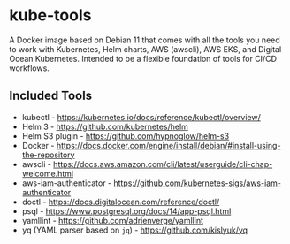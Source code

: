 # kube-tools

A Docker image based on Debian 11 that comes with all the tools you need to work with Kubernetes, Helm charts, AWS (awscli), AWS EKS, and Digital Ocean Kubernetes. Intended to be a flexible foundation of tools for CI/CD workflows.

## Included Tools

- kubectl - <https://kubernetes.io/docs/reference/kubectl/overview/>
- Helm 3 - <https://github.com/kubernetes/helm>
- Helm S3 plugin - <https://github.com/hypnoglow/helm-s3>
- Docker - <https://docs.docker.com/engine/install/debian/#install-using-the-repository>
- awscli - <https://docs.aws.amazon.com/cli/latest/userguide/cli-chap-welcome.html>
- aws-iam-authenticator - <https://github.com/kubernetes-sigs/aws-iam-authenticator>
- doctl - <https://docs.digitalocean.com/reference/doctl/>
- psql - <https://www.postgresql.org/docs/14/app-psql.html>
- yamllint - <https://github.com/adrienverge/yamllint>
- yq (YAML parser based on `jq`) - <https://github.com/kislyuk/yq>

